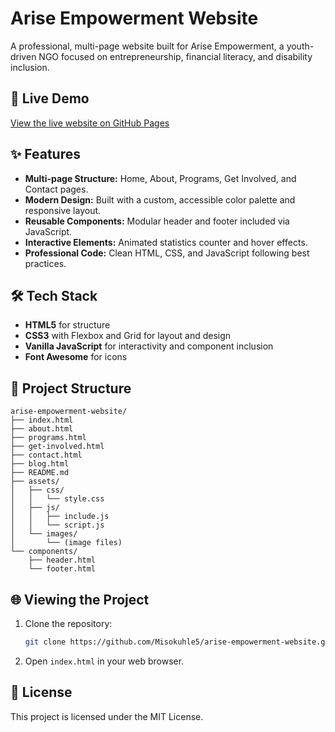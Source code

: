 # Arise Empowerment Website

A professional, multi-page website built for Arise Empowerment, a youth-driven NGO focused on entrepreneurship, financial literacy, and disability inclusion.

## 🚀 Live Demo

[View the live website on GitHub Pages](https://github.com/Misokuhle5/arise-empowerment-website.git/)

## ✨ Features

-   **Multi-page Structure:** Home, About, Programs, Get Involved, and Contact pages.
-   **Modern Design:** Built with a custom, accessible color palette and responsive layout.
-   **Reusable Components:** Modular header and footer included via JavaScript.
-   **Interactive Elements:** Animated statistics counter and hover effects.
-   **Professional Code:** Clean HTML, CSS, and JavaScript following best practices.

## 🛠️ Tech Stack

-   **HTML5** for structure
-   **CSS3** with Flexbox and Grid for layout and design
-   **Vanilla JavaScript** for interactivity and component inclusion
-   **Font Awesome** for icons

## 📁 Project Structure

```
arise-empowerment-website/
├── index.html
├── about.html
├── programs.html
├── get-involved.html
├── contact.html
├── blog.html
├── README.md
├── assets/
│   ├── css/
│   │   └── style.css
│   ├── js/
│   │   ├── include.js
│   │   └── script.js
│   └── images/
│       └── (image files)
└── components/
    ├── header.html
    └── footer.html
```

## 🌐 Viewing the Project

1.  Clone the repository:
    ```bash
    git clone https://github.com/Misokuhle5/arise-empowerment-website.git
    ```
2.  Open `index.html` in your web browser.

## 📄 License

This project is licensed under the MIT License.